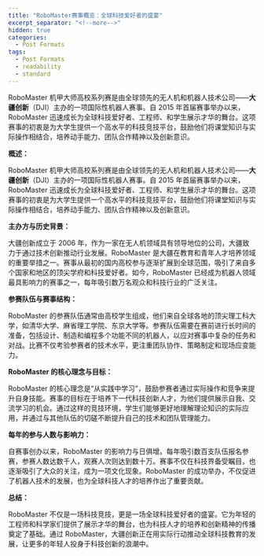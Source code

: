 ```yaml
---
title: "RoboMaster赛事概览：全球科技爱好者的盛宴"
excerpt_separator: "<!--more-->"
hidden: true
categories:
  - Post Formats
tags:
  - Post Formats
  - readability
  - standard
---
```


RoboMaster 机甲大师高校系列赛是由全球领先的无人机和机器人技术公司——**大疆创新**（DJI）主办的一项国际性机器人赛事。自 2015 年首届赛事举办以来，RoboMaster 迅速成长为全球科技爱好者、工程师、和学生展示才华的舞台。这项赛事的初衷是为大学生提供一个高水平的科技竞技平台，鼓励他们将课堂知识与实际操作相结合，培养动手能力、团队合作精神以及创新意识。

<!--more-->

**概述：**

RoboMaster 机甲大师高校系列赛是由全球领先的无人机和机器人技术公司——**大疆创新**（DJI）主办的一项国际性机器人赛事。自 2015 年首届赛事举办以来，RoboMaster 迅速成长为全球科技爱好者、工程师、和学生展示才华的舞台。这项赛事的初衷是为大学生提供一个高水平的科技竞技平台，鼓励他们将课堂知识与实际操作相结合，培养动手能力、团队合作精神以及创新意识。

**主办方与历史背景：**

大疆创新成立于 2006 年，作为一家在无人机领域具有领导地位的公司，大疆致力于通过技术创新推动行业发展。RoboMaster 是大疆在教育和青年人才培养领域的重要举措之一。赛事从最初的国内高校参与逐渐扩展到全球范围，吸引了来自多个国家和地区的顶尖学府和科技爱好者。如今，RoboMaster 已经成为机器人领域最具影响力的赛事之一，每年吸引数万名观众和科技行业的广泛关注。

**参赛队伍与赛事结构：**

RoboMaster 的参赛队伍通常由高校学生组成，他们来自全球各地的顶尖理工科大学，如清华大学、麻省理工学院、东京大学等。参赛队伍需要在赛前进行长时间的准备，包括设计、制造和编程多个功能不同的机器人，以应对赛事中复杂的任务和对战。比赛不仅考验参赛者的技术水平，更注重团队协作、策略制定和现场应变能力。

**RoboMaster 的核心理念与目标：**

RoboMaster 的核心理念是“从实践中学习”，鼓励参赛者通过实际操作和竞争来提升自身技能。赛事的目标在于培养下一代科技创新人才，为他们提供展示自我、交流学习的机会。通过这样的竞技环境，学生们能够更好地理解理论知识的实际应用，并通过与其他队伍的切磋不断提升自己的技术和团队管理能力。

**每年的参与人数与影响力：**

自赛事创办以来，RoboMaster 的影响力与日俱增。每年吸引数百支队伍报名参赛，参赛人数达数千人，观赛人次则达到数十万。赛事不仅在科技界备受瞩目，也逐渐吸引了大众的关注，成为一项文化现象。RoboMaster 的成功举办，不仅促进了机器人技术的发展，也为全球科技人才的培养作出了重要贡献。

**总结：**

RoboMaster 不仅是一场科技竞技，更是一场全球科技爱好者的盛宴。它为年轻的工程师和科学家们提供了展示才华的舞台，也为科技人才的培养和创新精神的传播奠定了基础。通过 RoboMaster，大疆创新正在用实际行动推动全球科技教育的发展，让更多的年轻人投身于科技创新的浪潮中。
